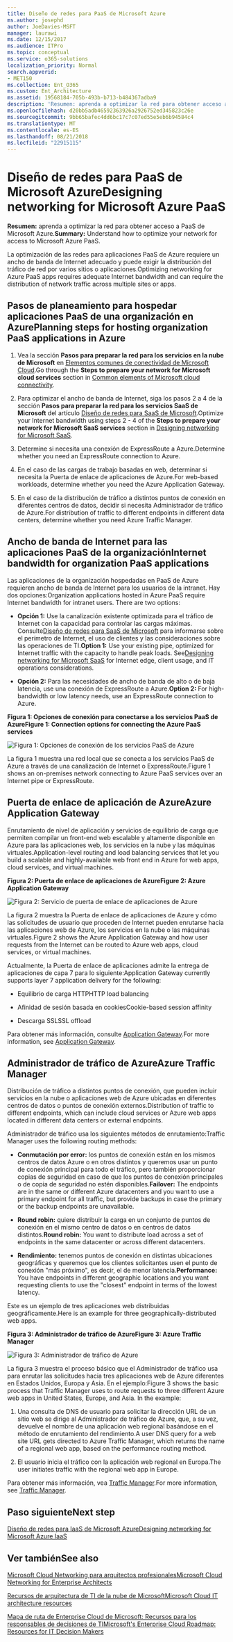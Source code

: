 ```yaml
---
title: Diseño de redes para PaaS de Microsoft Azure
ms.author: josephd
author: JoeDavies-MSFT
manager: laurawi
ms.date: 12/15/2017
ms.audience: ITPro
ms.topic: conceptual
ms.service: o365-solutions
localization_priority: Normal
search.appverid:
- MET150
ms.collection: Ent_O365
ms.custom: Ent_Architecture
ms.assetid: 19568184-705b-493b-b713-b484367adba9
description: 'Resumen: aprenda a optimizar la red para obtener acceso a PaaS de Microsoft Azure.'
ms.openlocfilehash: d20bb5adb46592363926a2926752ed345823c26e
ms.sourcegitcommit: 9bb65bafec4dd6bc17c7c07ed55e5eb6b94584c4
ms.translationtype: MT
ms.contentlocale: es-ES
ms.lasthandoff: 08/21/2018
ms.locfileid: "22915115"
---
```

# <a name="designing-networking-for-microsoft-azure-paas"></a><span data-ttu-id="f9ab1-103">Diseño de redes para PaaS de Microsoft Azure</span><span class="sxs-lookup"><span data-stu-id="f9ab1-103">Designing networking for Microsoft Azure PaaS</span></span>

 <span data-ttu-id="f9ab1-104">**Resumen:** aprenda a optimizar la red para obtener acceso a PaaS de Microsoft Azure.</span><span class="sxs-lookup"><span data-stu-id="f9ab1-104">**Summary:** Understand how to optimize your network for access to Microsoft Azure PaaS.</span></span>
  
<span data-ttu-id="f9ab1-105">La optimización de las redes para aplicaciones PaaS de Azure requiere un ancho de banda de Internet adecuado y puede exigir la distribución del tráfico de red por varios sitios o aplicaciones.</span><span class="sxs-lookup"><span data-stu-id="f9ab1-105">Optimizing networking for Azure PaaS apps requires adequate Internet bandwidth and can require the distribution of network traffic across multiple sites or apps.</span></span>
  
## <a name="planning-steps-for-hosting-organization-paas-applications-in-azure"></a><span data-ttu-id="f9ab1-106">Pasos de planeamiento para hospedar aplicaciones PaaS de una organización en Azure</span><span class="sxs-lookup"><span data-stu-id="f9ab1-106">Planning steps for hosting organization PaaS applications in Azure</span></span>

1. <span data-ttu-id="f9ab1-107">Vea la sección **Pasos para preparar la red para los servicios en la nube de Microsoft** en [Elementos comunes de conectividad de Microsoft Cloud](common-elements-of-microsoft-cloud-connectivity.md).</span><span class="sxs-lookup"><span data-stu-id="f9ab1-107">Go through the **Steps to prepare your network for Microsoft cloud services** section in [Common elements of Microsoft cloud connectivity](common-elements-of-microsoft-cloud-connectivity.md).</span></span>
    
2. <span data-ttu-id="f9ab1-108">Para optimizar el ancho de banda de Internet, siga los pasos 2 a 4 de la sección **Pasos para preparar la red para los servicios SaaS de Microsoft** del artículo [Diseño de redes para SaaS de Microsoft](designing-networking-for-microsoft-saas.md).</span><span class="sxs-lookup"><span data-stu-id="f9ab1-108">Optimize your Internet bandwidth using steps 2 - 4 of the **Steps to prepare your network for Microsoft SaaS services** section in [Designing networking for Microsoft SaaS](designing-networking-for-microsoft-saas.md).</span></span>
    
3. <span data-ttu-id="f9ab1-109">Determine si necesita una conexión de ExpressRoute a Azure.</span><span class="sxs-lookup"><span data-stu-id="f9ab1-109">Determine whether you need an ExpressRoute connection to Azure.</span></span>
    
4. <span data-ttu-id="f9ab1-110">En el caso de las cargas de trabajo basadas en web, determinar si necesita la Puerta de enlace de aplicaciones de Azure.</span><span class="sxs-lookup"><span data-stu-id="f9ab1-110">For web-based workloads, determine whether you need the Azure Application Gateway.</span></span>
    
5. <span data-ttu-id="f9ab1-111">En el caso de la distribución de tráfico a distintos puntos de conexión en diferentes centros de datos, decidir si necesita Administrador de tráfico de Azure.</span><span class="sxs-lookup"><span data-stu-id="f9ab1-111">For distribution of traffic to different endpoints in different data centers, determine whether you need Azure Traffic Manager.</span></span>
    
## <a name="internet-bandwidth-for-organization-paas-applications"></a><span data-ttu-id="f9ab1-112">Ancho de banda de Internet para las aplicaciones PaaS de la organización</span><span class="sxs-lookup"><span data-stu-id="f9ab1-112">Internet bandwidth for organization PaaS applications</span></span>

<span data-ttu-id="f9ab1-p101">Las aplicaciones de la organización hospedadas en PaaS de Azure requieren ancho de banda de Internet para los usuarios de la intranet. Hay dos opciones:</span><span class="sxs-lookup"><span data-stu-id="f9ab1-p101">Organization applications hosted in Azure PaaS require Internet bandwidth for intranet users. There are two options:</span></span>
  
- <span data-ttu-id="f9ab1-p102">**Opción 1:** Use la canalización existente optimizada para el tráfico de Internet con la capacidad para controlar las cargas máximas. Consulte[Diseño de redes para SaaS de Microsoft](designing-networking-for-microsoft-saas.md) para informarse sobre el perímetro de Internet, el uso de clientes y las consideraciones sobre las operaciones de TI.</span><span class="sxs-lookup"><span data-stu-id="f9ab1-p102">**Option 1:** Use your existing pipe, optimized for Internet traffic with the capacity to handle peak loads. See[Designing networking for Microsoft SaaS](designing-networking-for-microsoft-saas.md) for Internet edge, client usage, and IT operations considerations.</span></span>
    
- <span data-ttu-id="f9ab1-117">**Opción 2:** Para las necesidades de ancho de banda de alto o de baja latencia, use una conexión de ExpressRoute a Azure.</span><span class="sxs-lookup"><span data-stu-id="f9ab1-117">**Option 2:** For high-bandwidth or low latency needs, use an ExpressRoute connection to Azure.</span></span>
    
<span data-ttu-id="f9ab1-118">**Figura 1: Opciones de conexión para conectarse a los servicios PaaS de Azure**</span><span class="sxs-lookup"><span data-stu-id="f9ab1-118">**Figure 1: Connection options for connecting the Azure PaaS services**</span></span>

![Figura 1: Opciones de conexión de los servicios PaaS de Azure](media/Network-Poster/PaaS1.png)
  
<span data-ttu-id="f9ab1-120">La figura 1 muestra una red local que se conecta a los servicios PaaS de Azure a través de una canalización de Internet o ExpressRoute.</span><span class="sxs-lookup"><span data-stu-id="f9ab1-120">Figure 1 shows an on-premises network connecting to Azure PaaS services over an Internet pipe or ExpressRoute.</span></span>
  
## <a name="azure-application-gateway"></a><span data-ttu-id="f9ab1-121">Puerta de enlace de aplicación de Azure</span><span class="sxs-lookup"><span data-stu-id="f9ab1-121">Azure Application Gateway</span></span>

<span data-ttu-id="f9ab1-122">Enrutamiento de nivel de aplicación y servicios de equilibrio de carga que permiten compilar un front-end web escalable y altamente disponible en Azure para las aplicaciones web, los servicios en la nube y las máquinas virtuales.</span><span class="sxs-lookup"><span data-stu-id="f9ab1-122">Application-level routing and load balancing services that let you build a scalable and highly-available web front end in Azure for web apps, cloud services, and virtual machines.</span></span> 
  
<span data-ttu-id="f9ab1-123">**Figura 2: Puerta de enlace de aplicaciones de Azure**</span><span class="sxs-lookup"><span data-stu-id="f9ab1-123">**Figure 2: Azure Application Gateway**</span></span>

![Figura 2: Servicio de puerta de enlace de aplicaciones de Azure](media/Network-Poster/PaaS2.png)
  
<span data-ttu-id="f9ab1-125">La figura 2 muestra la Puerta de enlace de aplicaciones de Azure y cómo las solicitudes de usuario que proceden de Internet pueden enrutarse hacia las aplicaciones web de Azure, los servicios en la nube o las máquinas virtuales.</span><span class="sxs-lookup"><span data-stu-id="f9ab1-125">Figure 2 shows the Azure Application Gateway and how user requests from the Internet can be routed to Azure web apps, cloud services, or virtual machines.</span></span>
  
<span data-ttu-id="f9ab1-126">Actualmente, la Puerta de enlace de aplicaciones admite la entrega de aplicaciones de capa 7 para lo siguiente:</span><span class="sxs-lookup"><span data-stu-id="f9ab1-126">Application Gateway currently supports layer 7 application delivery for the following:</span></span>
  
- <span data-ttu-id="f9ab1-127">Equilibrio de carga HTTP</span><span class="sxs-lookup"><span data-stu-id="f9ab1-127">HTTP load balancing</span></span>
    
- <span data-ttu-id="f9ab1-128">Afinidad de sesión basada en cookies</span><span class="sxs-lookup"><span data-stu-id="f9ab1-128">Cookie-based session affinity</span></span>
    
- <span data-ttu-id="f9ab1-129">Descarga SSL</span><span class="sxs-lookup"><span data-stu-id="f9ab1-129">SSL offload</span></span>
    
<span data-ttu-id="f9ab1-130">Para obtener más información, consulte [Application Gateway](https://docs.microsoft.com/azure/application-gateway/application-gateway-introduction).</span><span class="sxs-lookup"><span data-stu-id="f9ab1-130">For more information, see [Application Gateway](https://docs.microsoft.com/azure/application-gateway/application-gateway-introduction).</span></span>
  
## <a name="azure-traffic-manager"></a><span data-ttu-id="f9ab1-131">Administrador de tráfico de Azure</span><span class="sxs-lookup"><span data-stu-id="f9ab1-131">Azure Traffic Manager</span></span>

<span data-ttu-id="f9ab1-132">Distribución de tráfico a distintos puntos de conexión, que pueden incluir servicios en la nube o aplicaciones web de Azure ubicadas en diferentes centros de datos o puntos de conexión externos.</span><span class="sxs-lookup"><span data-stu-id="f9ab1-132">Distribution of traffic to different endpoints, which can include cloud services or Azure web apps located in different data centers or external endpoints.</span></span>
  
<span data-ttu-id="f9ab1-133">Administrador de tráfico usa los siguientes métodos de enrutamiento:</span><span class="sxs-lookup"><span data-stu-id="f9ab1-133">Traffic Manager uses the following routing methods:</span></span>
  
- <span data-ttu-id="f9ab1-134">**Conmutación por error:** los puntos de conexión están en los mismos centros de datos Azure o en otros distintos y queremos usar un punto de conexión principal para todo el tráfico, pero también proporcionar copias de seguridad en caso de que los puntos de conexión principales o de copia de seguridad no estén disponibles.</span><span class="sxs-lookup"><span data-stu-id="f9ab1-134">**Failover:** The endpoints are in the same or different Azure datacenters and you want to use a primary endpoint for all traffic, but provide backups in case the primary or the backup endpoints are unavailable.</span></span>
    
- <span data-ttu-id="f9ab1-135">**Round robin:** quiere distribuir la carga en un conjunto de puntos de conexión en el mismo centro de datos o en centros de datos distintos.</span><span class="sxs-lookup"><span data-stu-id="f9ab1-135">**Round robin:** You want to distribute load across a set of endpoints in the same datacenter or across different datacenters.</span></span>
    
- <span data-ttu-id="f9ab1-136">**Rendimiento:** tenemos puntos de conexión en distintas ubicaciones geográficas y queremos que los clientes solicitantes usen el punto de conexión "más próximo", es decir, el de menor latencia.</span><span class="sxs-lookup"><span data-stu-id="f9ab1-136">**Performance:** You have endpoints in different geographic locations and you want requesting clients to use the "closest" endpoint in terms of the lowest latency.</span></span>
    
<span data-ttu-id="f9ab1-137">Este es un ejemplo de tres aplicaciones web distribuidas geográficamente.</span><span class="sxs-lookup"><span data-stu-id="f9ab1-137">Here is an example for three geographically-distributed web apps.</span></span>
  
<span data-ttu-id="f9ab1-138">**Figura 3: Administrador de tráfico de Azure**</span><span class="sxs-lookup"><span data-stu-id="f9ab1-138">**Figure 3: Azure Traffic Manager**</span></span>

![Figura 3: Administrador de tráfico de Azure](media/Network-Poster/PaaS3.png)
  
<span data-ttu-id="f9ab1-p103">La figura 3 muestra el proceso básico que el Administrador de tráfico usa para enrutar las solicitudes hacia tres aplicaciones web de Azure diferentes en Estados Unidos, Europa y Asia. En el ejemplo:</span><span class="sxs-lookup"><span data-stu-id="f9ab1-p103">Figure 3 shows the basic process that Traffic Manager uses to route requests to three different Azure web apps in United States, Europe, and Asia. In the example:</span></span>
  
1. <span data-ttu-id="f9ab1-142">Una consulta de DNS de usuario para solicitar la dirección URL de un sitio web se dirige al Administrador de tráfico de Azure, que, a su vez, devuelve el nombre de una aplicación web regional basándose en el método de enrutamiento del rendimiento.</span><span class="sxs-lookup"><span data-stu-id="f9ab1-142">A user DNS query for a web site URL gets directed to Azure Traffic Manager, which returns the name of a regional web app, based on the performance routing method.</span></span>
    
2. <span data-ttu-id="f9ab1-143">El usuario inicia el tráfico con la aplicación web regional en Europa.</span><span class="sxs-lookup"><span data-stu-id="f9ab1-143">The user initiates traffic with the regional web app in Europe.</span></span>
    
<span data-ttu-id="f9ab1-144">Para obtener más información, vea [Traffic Manager](https://docs.microsoft.com/azure/traffic-manager/traffic-manager-overview).</span><span class="sxs-lookup"><span data-stu-id="f9ab1-144">For more information, see [Traffic Manager](https://docs.microsoft.com/azure/traffic-manager/traffic-manager-overview).</span></span>

## <a name="next-step"></a><span data-ttu-id="f9ab1-145">Paso siguiente</span><span class="sxs-lookup"><span data-stu-id="f9ab1-145">Next step</span></span>

[<span data-ttu-id="f9ab1-146">Diseño de redes para IaaS de Microsoft Azure</span><span class="sxs-lookup"><span data-stu-id="f9ab1-146">Designing networking for Microsoft Azure IaaS</span></span>](designing-networking-for-microsoft-azure-iaas.md)
 
## <a name="see-also"></a><span data-ttu-id="f9ab1-147">Ver también</span><span class="sxs-lookup"><span data-stu-id="f9ab1-147">See also</span></span>

[<span data-ttu-id="f9ab1-148">Microsoft Cloud Networking para arquitectos profesionales</span><span class="sxs-lookup"><span data-stu-id="f9ab1-148">Microsoft Cloud Networking for Enterprise Architects</span></span>](microsoft-cloud-networking-for-enterprise-architects.md)
  
[<span data-ttu-id="f9ab1-149">Recursos de arquitectura de TI de la nube de Microsoft</span><span class="sxs-lookup"><span data-stu-id="f9ab1-149">Microsoft Cloud IT architecture resources</span></span>](microsoft-cloud-it-architecture-resources.md)

[<span data-ttu-id="f9ab1-150">Mapa de ruta de Enterprise Cloud de Microsoft: Recursos para los responsables de decisiones de TI</span><span class="sxs-lookup"><span data-stu-id="f9ab1-150">Microsoft's Enterprise Cloud Roadmap: Resources for IT Decision Makers</span></span>](https://sway.com/FJ2xsyWtkJc2taRD)



